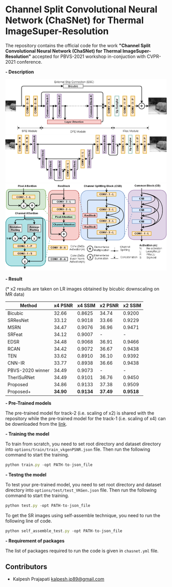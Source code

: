 # Channel Split Convolutional Neural Network (ChaSNet) for Thermal ImageSuper-Resolution

The repository contains the official code for the work **"Channel Split Convolutional Neural Network (ChaSNet) for Thermal ImageSuper-Resolution"** accepted for PBVS-2021 workshop in-conjuction with CVPR-2021 conference.

**- Description**

<img src="Images/Network.png" width="800">
<img src="Images/Track2Net.png" width="800">
<img src="Images/CB.png" width="800">

**- Result**

(* x2 results are taken on LR images obtained by bicubic downscaling on MR data)

|Method |x4 PSNR |x4 SSIM |x2 PSNR |x2 SSIM |
|----- |----- |----- |----- |----- |
|Bicubic |32.66 |0.8625 |34.74 |0.9200 |
|SRResNet |33.12 |0.9018 |33.66 |0.9229 |
|MSRN |34.47 |0.9076 |36.96 |0.9471 |
|SRFeat |34.12 |0.9007 |- |- |
|EDSR |34.48 |0.9068 |36.91 |0.9466 |
|RCAN |34.42 |0.9072 |36.67 |0.9438 |
|TEN |33.62 |0.8910 |36.10 |0.9392 |
|CNN-IR |33.77 |0.8938 |36.66 |0.9438 |
|PBVS-2020 winner |34.49 |0.9073 |- |- |
|TherISuRNet |34.49 |0.9101 |36.76 |0.9450 |
|Proposed |34.86 |0.9133 |37.38 |0.9509 |
|Proposed+ |**34.90** |**0.9134** |**37.49** |**0.9518** |

**- Pre-Trained models**

The pre-trained model for track-2 (i.e. scaling of x2) is shared with the repository while the pre-trained model for the track-1 (i.e. scaling of x4) can be downloaded from the [link](https://drive.google.com/file/d/1jpCZn1bDX2qSUKYc_2Q5bpBGsF_p0sCr/view?usp=sharing).

**- Training the model**

To train from scratch, you need to set root directory and dataset directory into `options/train/train_vkgenPSNR.json` file. Then run the following command to start the training.
```javascript
python train.py -opt PATH-to-json_file

```

**- Testng the model**

To test your pre-trained model, you need to set root directory and dataset directory into `options/test/test_VKGen.json` file. Then run the following command to start the training.
```javascript
python test.py -opt PATH-to-json_file

```
To get the SR images using self-assemble technique, you need to run the following line of code.
```javascript
python self_assemble_test.py -opt PATH-to-json_file

```

**- Requirement of packages**

The list of packages required to run the code is given in `chasnet.yml` file.

## Contributors

- Kalpesh Prajapati <kalpesh.jp89@gmail.com>
